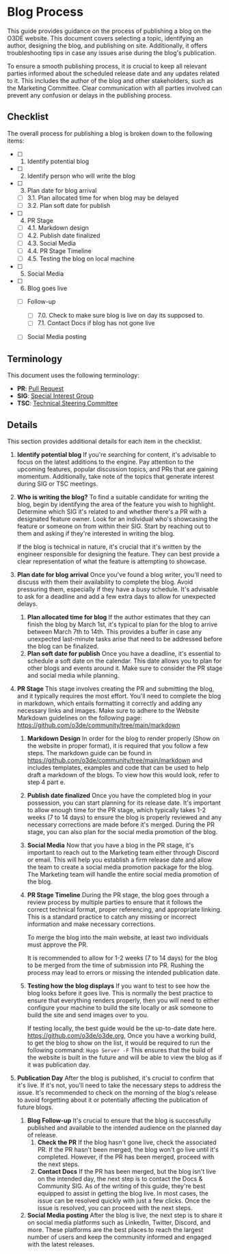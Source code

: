 # Blog Process

 This guide provides guidance on the process of publishing a blog on the O3DE website. This document covers selecting a topic, identifying an author, designing the blog, and publishing on site. Additionally, it offers troubleshooting tips in case any issues arise during the blog's publication. 

 To ensure a smooth publishing process, it is crucial to keep all relevant parties informed about the scheduled release date and any updates related to it. This includes the author of the blog and other stakeholders, such as the Marketing Committee. Clear communication with all parties involved can prevent any confusion or delays in the publishing process.

## Checklist

The overall process for publishing a blog is broken down to the following items:

- [ ] 1. Identify potential blog
- [ ] 2. Identify person who will write the blog
- [ ] 3. Plan date for blog arrival
    - [ ] 3.1. Plan allocated time for when blog may be delayed
    - [ ] 3.2. Plan soft date for publish
- [ ] 4. PR Stage
    - [ ] 4.1. Markdown design
    - [ ] 4.2. Publish date finalized
    - [ ] 4.3. Social Media
    - [ ] 4.4. PR Stage Timeline
    - [ ] 4.5. Testing the blog on local machine
- [ ] 5. Social Media
- [ ] 6. Blog goes live
    - [ ] Follow-up
        - [ ] 7.0. Check to make sure blog is live on day its supposed to. 
        - [ ] 7.1. Contact Docs if blog has not gone live
    - [ ] Social Media posting
        
        

## Terminology

This document uses the following terminology:

- **PR**:  [Pull Request](https://docs.github.com/en/pull-requests/collaborating-with-pull-requests/proposing-changes-to-your-work-with-pull-requests/about-pull-requests)
- **SIG**: [Special Interest Group](https://github.com/o3de/community#special-interest-groups)
- **TSC**: [Technical Steering Committee](https://github.com/o3de/tsc)

## Details

This section provides additional details for each item in the checklist.

1. **Identify potential blog**
    If you're searching for content, it's advisable to focus on the latest additions to the engine. Pay attention to the upcoming features, popular discussion topics, and PRs that are gaining momentum. Additionally, take note of the topics that generate interest during SIG  or TSC meetings. 
2. **Who is writing the blog?**
    To find a suitable candidate for writing the blog, begin by identifying the area of the feature you wish to highlight. Determine which SIG it's related to and whether there's a PR with a designated feature owner. Look for an individual who's showcasing the feature or someone on from within their SIG. Start by reaching out to them and asking if they're interested in writing the blog.
    
    If the blog is technical in nature, it's crucial that it's written by the engineer responsible for designing the feature. They can best provide a clear representation of what the feature is attempting to showcase.
    
3. **Plan date for blog arrival**
    Once you've found a blog writer, you'll need to discuss with them their availability to complete the blog. Avoid pressuring them, especially if they have a busy schedule. It's advisable to ask for a deadline and add a few extra days to allow for unexpected delays. 
    1. **Plan allocated time for blog**
         If the author estimates that they can finish the blog by March 1st, it's typical to plan for the blog to arrive between March 7th to 14th. This provides a buffer in case any unexpected last-minute tasks arise that need to be addressed before the blog can be finalized. 
    2. **Plan soft date for publish**
         Once you have a deadline, it's essential to schedule a soft date on the calendar. This date allows you to plan for other blogs and events around it. Make sure to consider the PR stage and social media while planning. 
        
4. **PR Stage** 
    This stage involves creating the PR and submitting the blog, and it typically requires the most effort. You'll need to complete the blog in markdown, which entails formatting it correctly and adding any necessary links and images. Make sure to adhere to the Website Markdown guidelines on the following page: https://github.com/o3de/community/tree/main/markdown 
    1. **Markdown Design**
        In order for the blog to render properly (Show on the website in proper format), it is required that you follow a few steps. The markdown guide can be found in https://github.com/o3de/community/tree/main/markdown and includes templates, examples and code that can be used to help draft a markdown of the blogs. To view how this would look, refer to step 4 part e. 
    2. **Publish date finalized**
         Once you have the completed blog in your possession, you can start planning for its release date. It's important to allow enough time for the PR stage, which typically takes 1-2 weeks (7 to 14 days) to ensure the blog is properly reviewed and any necessary corrections are made before it's merged. During the PR stage, you can also plan for the social media promotion of the blog. 
    3. **Social Media**
         Now that you have a blog in the PR stage, it's important to reach out to the Marketing team either through Discord or email. This will help you establish a firm release date and allow the team to create a social media promotion package for the blog. The Marketing team will handle the entire social media promotion of the blog. 
    4. **PR Stage Timeline**
        During the PR stage, the blog goes through a review process by multiple parties to ensure that it follows the correct technical format, proper referencing, and appropriate linking. This is a standard practice to catch any missing or incorrect information and make necessary corrections.
        
         To merge the blog into the main website, at least two individuals must approve the PR. 
        
        It is recommended to allow for 1-2 weeks (7 to 14 days) for the blog to be merged from the time of submission into PR. Rushing the process may lead to errors or missing the intended publication date.
    5. **Testing how the blog displays**
        If you want to test to see how the blog looks before it goes live. This is normally the best practice to ensure that everything renders properly, then you will need to either configure your machine to build the site locally or ask someone to build the site and send images over to you. 
        
        If testing locally, the best guide would be the up-to-date date here. https://github.com/o3de/o3de.org, Once you have a working build, to get the blog to show on the list, it would be required to run the following command: 
        `Hugo Server -F`
        This ensures that the build of the website is built in the future and will be able to view the blog as if it was publication day. 
        
5. **Publication Day**
     After the blog is published, it's crucial to confirm that it's live. If it's not, you'll need to take the necessary steps to address the issue. It's recommended to check on the morning of the blog's release to avoid forgetting about it or potentially affecting the publication of future blogs. 
    1. **Blog Follow-up**
         It's crucial to ensure that the blog is successfully published and available to the intended audience on the planned day of release. 
        1. **Check the PR**
             If the blog hasn't gone live, check the associated PR. If the PR hasn't been merged, the blog won't go live until it's completed. However, if the PR has been merged, proceed with the next steps. 
        2. **Contact Docs**
            If the PR has been merged, but the blog isn't live on the intended day, the next step is to contact the Docs & Community SIG. As of the writing of this guide, they're best equipped to assist in getting the blog live. In most cases, the issue can be resolved quickly with just a few clicks. Once the issue is resolved, you can proceed with the next steps.
    2. **Social Media posting**
         After the blog is live, the next step is to share it on social media platforms such as LinkedIn, Twitter, Discord, and more. These platforms are the best places to reach the largest number of users and keep the community informed and engaged with the latest releases. 
        

